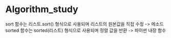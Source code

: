 # Algorithm_study
sort 함수는 리스트.sort() 형식으로 사용되며 리스트의 원본값을 직접 수정 -> 메소드
sorted 함수는 sorted(리스트) 형식으로 사용되며 정렬 값을 반환 -> 파이썬 내장 함수
